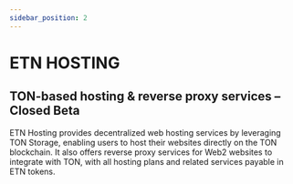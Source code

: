 ```yaml
---
sidebar_position: 2
---
```


# ETN HOSTING

## TON-based hosting & reverse proxy services – Closed Beta

ETN Hosting provides decentralized web hosting services by leveraging TON Storage, enabling users to host their websites directly on the TON blockchain. It also offers reverse proxy services for Web2 websites to integrate with TON, with all hosting plans and related services payable in ETN tokens.
